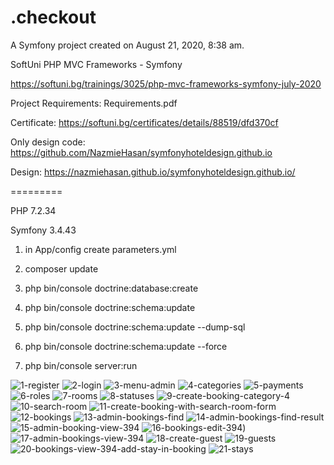 .checkout
=========

A Symfony project created on August 21, 2020, 8:38 am.

SoftUni PHP MVC Frameworks - Symfony

https://softuni.bg/trainings/3025/php-mvc-frameworks-symfony-july-2020

Project Requirements: Requirements.pdf

Certificate: https://softuni.bg/certificates/details/88519/dfd370cf

Only design code: https://github.com/NazmieHasan/symfonyhoteldesign.github.io

Design: https://nazmiehasan.github.io/symfonyhoteldesign.github.io/

=========

PHP 7.2.34

Symfony 3.4.43

1) in App/config create parameters.yml

2) composer update

3) php bin/console doctrine:database:create

4) php bin/console doctrine:schema:update

5) php bin/console doctrine:schema:update --dump-sql

6) php bin/console doctrine:schema:update --force

7) php bin/console server:run

![1-register](https://user-images.githubusercontent.com/58294359/192850503-f61e9559-4f98-499d-810d-dc2a143f0c13.png)
![2-login](https://user-images.githubusercontent.com/58294359/192850531-dcff6b2e-5c70-4f6b-9ed2-1fa6ea3bc964.png)
![3-menu-admin](https://user-images.githubusercontent.com/58294359/192850558-cbc599c2-a109-4d30-b2ba-1cd2e87d2615.png)
![4-categories](https://user-images.githubusercontent.com/58294359/192850564-6ab7cc84-1007-4ebd-80ab-0aae7e79d567.png)
![5-payments](https://user-images.githubusercontent.com/58294359/192850579-b9325921-aa7f-435a-92b0-97e9f1c23e87.png)
![6-roles](https://user-images.githubusercontent.com/58294359/192850608-94f620c9-06a3-414b-83e7-d3ade7d41b80.png)
![7-rooms](https://user-images.githubusercontent.com/58294359/192851552-e2f4d146-9320-422b-8b81-9396f8c968c9.png)
![8-statuses](https://user-images.githubusercontent.com/58294359/192850668-34025746-e422-489d-a84c-2576e0463cc4.png)
![9-create-booking-category-4](https://user-images.githubusercontent.com/58294359/193217929-ccce4c1a-17fc-4dc0-8ba6-b3e8dd04cba7.png)
![10-search-room](https://user-images.githubusercontent.com/58294359/193217949-7354dd1d-e5e2-46c7-ac8c-28588032c6d8.png)
![11-create-booking-with-search-room-form](https://user-images.githubusercontent.com/58294359/193217966-430bb1e1-7b6a-483f-8d4b-b02d3348e85a.png)
![12-bookings](https://user-images.githubusercontent.com/58294359/193217986-db7858fa-01f7-4d8b-b81b-db9a52792eef.png)
![13-admin-bookings-find](https://user-images.githubusercontent.com/58294359/193218021-d835fbcc-eb0f-4a65-b411-d801022ddfd9.png)
![14-admin-bookings-find-result](https://user-images.githubusercontent.com/58294359/193218044-c31b4096-720c-484b-9ce0-5bec523f8777.png)
![15-admin-booking-view-394](https://user-images.githubusercontent.com/58294359/195800131-13cba4f5-6c62-4b31-90ff-d25535e52fcf.png)
![16-bookings-edit-394](https://user-images.githubusercontent.com/58294359/193218160-50a936f8-aa59-4bd7-b49f-7e0e23826fbe.png))
![17-admin-bookings-view-394](https://user-images.githubusercontent.com/58294359/195800162-4c7265de-ae22-48ce-aa00-d7da4b988125.png)
![18-create-guest](https://user-images.githubusercontent.com/58294359/193219275-ce7608b8-5b02-43e9-826f-1f1728b18c6d.png)
![19-guests](https://user-images.githubusercontent.com/58294359/195800190-f1d3b702-ea7e-4f5f-ba8e-514a553577c5.png)
![20-bookings-view-394-add-stay-in-booking](https://user-images.githubusercontent.com/58294359/195800212-c8e2e1c8-89ca-46cf-a025-806a6014de51.png)
![21-stays](https://user-images.githubusercontent.com/58294359/193219340-fd8f84ce-a602-4032-bafe-41d8da758a6a.png)
